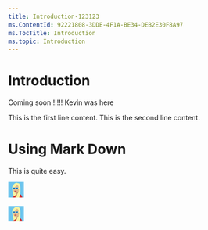 ```yaml
---
title: Introduction-123123
ms.ContentId: 92221808-3DDE-4F1A-BE34-DEB2E30F8A97
ms.TocTitle: Introduction
ms.topic: Introduction
---
```


# Introduction

Coming soon !!!!! Kevin was here

<div class="twocolumnstyle">
 <!-- Content that will go into two columns. -->
</div>

<div class="twocolumnstyle">
 This is the first line content.
 This is the second line content.
</div>

# Using Mark Down	
This is quite easy.

![Girl Image](img/girl.png)

![Current Girl Image](girl.png)
